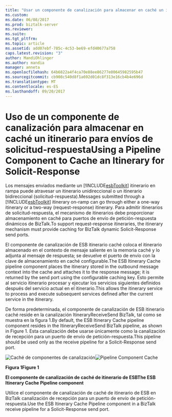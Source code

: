 ```yaml
---
title: "Usar un componente de canalización para almacenar en caché un itinerario de petición-respuesta | Documentos de Microsoft"
ms.custom: 
ms.date: 06/08/2017
ms.prod: biztalk-server
ms.reviewer: 
ms.suite: 
ms.tgt_pltfrm: 
ms.topic: article
ms.assetid: add07ebf-785c-4c53-be69-efd40677a758
caps.latest.revision: "3"
author: MandiOhlinger
ms.author: mandia
manager: anneta
ms.openlocfilehash: 64b6822a4f4ca70e88ee86277e00645982595b47
ms.sourcegitcommit: cb908c540d8f1a692d01dc8f313e16cb4b4e696d
ms.translationtype: MT
ms.contentlocale: es-ES
ms.lasthandoff: 09/20/2017
---
```

# <a name="using-a-pipeline-component-to-cache-an-itinerary-for-solicit-response"></a><span data-ttu-id="13ece-102">Uso de un componente de canalización para almacenar en caché un itinerario para envíos de solicitud-respuesta</span><span class="sxs-lookup"><span data-stu-id="13ece-102">Using a Pipeline Component to Cache an Itinerary for Solicit-Response</span></span>
<span data-ttu-id="13ece-103">Los mensajes enviados mediante un [!INCLUDE[esbToolkit](../includes/esbtoolkit-md.md)] itinerario en rampa puede atravesar un itinerario unidireccional o un itinerario bidireccional (solicitud-respuesta).</span><span class="sxs-lookup"><span data-stu-id="13ece-103">Messages submitted through a [!INCLUDE[esbToolkit](../includes/esbtoolkit-md.md)] itinerary on-ramp can go through either a one-way itinerary or a two-way (request-response) itinerary.</span></span> <span data-ttu-id="13ece-104">Para admitir itinerarios de solicitud-respuesta, el mecanismo de itinerarios debe proporcionar almacenamiento en caché para puertos de envío de petición-respuesta dinámicos de BizTalk.</span><span class="sxs-lookup"><span data-stu-id="13ece-104">To support request-response itineraries, the itinerary mechanism must provide caching for BizTalk dynamic Solicit-Response send ports.</span></span>  
  
 <span data-ttu-id="13ece-105">El componente de canalización de ESB itinerario caché coloca el itinerario almacenado en el contexto de mensaje saliente en la memoria caché y lo adjunta al mensaje de respuesta; se devuelve el puerto de envío con la clave de almacenamiento en caché configurable.</span><span class="sxs-lookup"><span data-stu-id="13ece-105">The ESB Itinerary Cache pipeline component places the itinerary stored in the outbound message context into the cache and attaches it to the response message; it is returned by the send port using the configurable caching key.</span></span> <span data-ttu-id="13ece-106">Esto permite al servicio itinerario procesar y ejecutar los servicios siguientes definidos después del servicio actual en el itinerario.</span><span class="sxs-lookup"><span data-stu-id="13ece-106">This allows the itinerary service to process and execute subsequent services defined after the current service in the itinerary.</span></span>  
  
 <span data-ttu-id="13ece-107">De forma predeterminada, el componente de canalización de ESB itinerario caché reside en la canalización ItineraryReceiveSend BizTalk, tal como se muestra en la figura 1.</span><span class="sxs-lookup"><span data-stu-id="13ece-107">By default, the ESB Itinerary Cache pipeline component resides in the ItineraryReceiveSend BizTalk pipeline, as shown in Figure 1.</span></span> <span data-ttu-id="13ece-108">Esta canalización debe usarse únicamente como la canalización de recepción para un puerto de envío de petición-respuesta.</span><span class="sxs-lookup"><span data-stu-id="13ece-108">This pipeline should be used only as the receive pipeline for a Solicit-Response send port.</span></span>  
  
 <span data-ttu-id="13ece-109">![Caché de componentes de canalización](../esb-toolkit/media/ch4-pipelinecomponentcache.gif "Ch4-PipelineComponentCache")</span><span class="sxs-lookup"><span data-stu-id="13ece-109">![Pipeline Component Cache](../esb-toolkit/media/ch4-pipelinecomponentcache.gif "Ch4-PipelineComponentCache")</span></span>  
  
 <span data-ttu-id="13ece-110">**Figura 1**</span><span class="sxs-lookup"><span data-stu-id="13ece-110">**Figure 1**</span></span>  
  
 <span data-ttu-id="13ece-111">**El componente de canalización de caché de itinerario de ESB**</span><span class="sxs-lookup"><span data-stu-id="13ece-111">**The ESB Itinerary Cache Pipeline component**</span></span>  
  
 <span data-ttu-id="13ece-112">Utilice el componente de canalización de caché de itinerario de ESB en BizTalk canalización de recepción para un puerto de envío de petición-respuesta.</span><span class="sxs-lookup"><span data-stu-id="13ece-112">Use the ESB Itinerary Cache Pipeline component in a BizTalk receive pipeline for a Solicit-Response send port.</span></span>